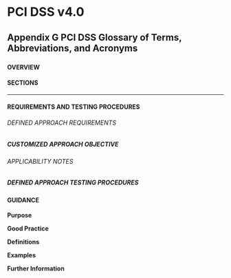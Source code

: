 # PCI DSS v4.0

## Appendix G	PCI DSS Glossary of Terms, Abbreviations, and Acronyms

### 

#### OVERVIEW



#### SECTIONS



---

#### REQUIREMENTS AND TESTING PROCEDURES


###### DEFINED APPROACH REQUIREMENTS


##### CUSTOMIZED APPROACH OBJECTIVE


###### APPLICABILITY NOTES


##### DEFINED APPROACH TESTING PROCEDURES


#### GUIDANCE
**Purpose**

**Good Practice**

**Definitions**

**Examples**

**Further Information**

